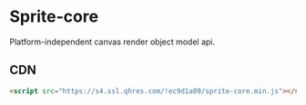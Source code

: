 # Sprite-core

Platform-independent canvas render object model api.

## CDN

```html
<script src="https://s4.ssl.qhres.com/!ec9d1a09/sprite-core.min.js"></script>
```
